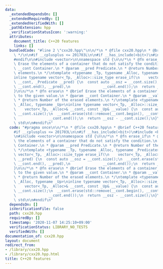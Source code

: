 ```yaml
---
data:
  _extendedDependsOn: []
  _extendedRequiredBy: []
  _extendedVerifiedWith: []
  _pathExtension: hpp
  _verificationStatusIcon: ':warning:'
  attributes:
    document_title: C++20 features
    links: []
  bundledCode: "#line 2 \"cxx20.hpp\"\n\n/*\n * @file cxx20.hpp\n * @brief C++20 features\n\
    \ */\n\n#if __cplusplus <= 201703L\n\n#if __has_include(<bit>)\n#include <bit>\n\
    #endif\n\n#include <vector>\n\nnamespace std {\n\n/*\n * @fn erase_if\n * @brief\
    \ Erase the elements of a container that do not satisfy the condition.\n * @param\
    \ __cont Container.\n * @param __pred Predicate.\n * @return Number of the erased\
    \ elements.\n */\ntemplate <typename _Tp, typename _Alloc, typename _Predicate>\n\
    inline typename vector<_Tp, _Alloc>::size_type erase_if(\n    vector<_Tp, _Alloc>&\
    \ __cont, _Predicate __pred) {\n  const auto __osz = __cont.size();\n  __cont.erase(std::remove_if(__cont.begin(),\
    \ __cont.end(), __pred),\n               __cont.end());\n  return __osz - __cont.size();\n\
    }\n\n/*\n * @fn erase\n * @brief Erase the elements of a container that are equal\
    \ to the given value.\n * @param __cont Container.\n * @param __value Value.\n\
    \ * @return Number of the erased elements.\n */\ntemplate <typename _Tp, typename\
    \ _Alloc, typename _Up>\ninline typename vector<_Tp, _Alloc>::size_type erase(\n\
    \    vector<_Tp, _Alloc>& __cont, const _Up& __value) {\n  const auto __osz =\
    \ __cont.size();\n  __cont.erase(std::remove(__cont.begin(), __cont.end(), __value),\n\
    \               __cont.end());\n  return __osz - __cont.size();\n}\n\n}  // namespace\
    \ std\n\n#endif\n"
  code: "#pragma once\n\n/*\n * @file cxx20.hpp\n * @brief C++20 features\n */\n\n\
    #if __cplusplus <= 201703L\n\n#if __has_include(<bit>)\n#include <bit>\n#endif\n\
    \n#include <vector>\n\nnamespace std {\n\n/*\n * @fn erase_if\n * @brief Erase\
    \ the elements of a container that do not satisfy the condition.\n * @param __cont\
    \ Container.\n * @param __pred Predicate.\n * @return Number of the erased elements.\n\
    \ */\ntemplate <typename _Tp, typename _Alloc, typename _Predicate>\ninline typename\
    \ vector<_Tp, _Alloc>::size_type erase_if(\n    vector<_Tp, _Alloc>& __cont, _Predicate\
    \ __pred) {\n  const auto __osz = __cont.size();\n  __cont.erase(std::remove_if(__cont.begin(),\
    \ __cont.end(), __pred),\n               __cont.end());\n  return __osz - __cont.size();\n\
    }\n\n/*\n * @fn erase\n * @brief Erase the elements of a container that are equal\
    \ to the given value.\n * @param __cont Container.\n * @param __value Value.\n\
    \ * @return Number of the erased elements.\n */\ntemplate <typename _Tp, typename\
    \ _Alloc, typename _Up>\ninline typename vector<_Tp, _Alloc>::size_type erase(\n\
    \    vector<_Tp, _Alloc>& __cont, const _Up& __value) {\n  const auto __osz =\
    \ __cont.size();\n  __cont.erase(std::remove(__cont.begin(), __cont.end(), __value),\n\
    \               __cont.end());\n  return __osz - __cont.size();\n}\n\n}  // namespace\
    \ std\n\n#endif\n"
  dependsOn: []
  isVerificationFile: false
  path: cxx20.hpp
  requiredBy: []
  timestamp: '2020-11-07 14:25:10+09:00'
  verificationStatus: LIBRARY_NO_TESTS
  verifiedWith: []
documentation_of: cxx20.hpp
layout: document
redirect_from:
- /library/cxx20.hpp
- /library/cxx20.hpp.html
title: C++20 features
---
```


